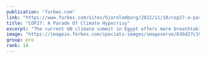 ```yaml
---
publication: "forbes.com"
link: "https://www.forbes.com/sites/bjornlomborg/2022/11/10/cop27-a-parade-of-climate-hypocrisy/"
title: "COP27: A Parade Of Climate Hypocrisy"
excerpt: "The current UN climate summit in Egypt offers more breathtaking hypocrisy than usual, because the world’s rich are zealously lecturing poor countries about the dangers of fossil fuels—after devouring "
image: "https://imageio.forbes.com/specials-images/imageserve/636d27c19f35776bf97fde53/0x0.jpg?format=jpg&crop=2851,1603,x0,y104,safe&width=1200"
group: pro
rank: 14
---
```

